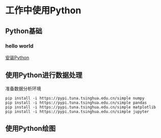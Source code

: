 # 工作中使用Python

## Python基础
### hello world
[安装Python](http://c.biancheng.net/view/4161.html)


## 使用Python进行数据处理

准备数据分析环境
```shell
pip install -i https://pypi.tuna.tsinghua.edu.cn/simple numpy
pip install -i https://pypi.tuna.tsinghua.edu.cn/simple pandas
pip install -i https://pypi.tuna.tsinghua.edu.cn/simple matplotlib
pip install -i https://pypi.tuna.tsinghua.edu.cn/simple jupyter
```

## 使用Python绘图

